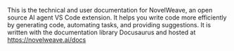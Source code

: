 This is the technical and user documentation for NovelWeave, an open source AI agent VS Code extension. It helps you write code more efficiently by generating code, automating tasks, and providing suggestions. It is written with the documentation library Docusaurus and hosted at https://novelweave.ai/docs
